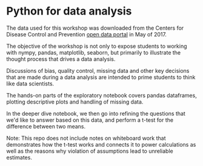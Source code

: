 # Python for data analysis

The data used for this workshop was downloaded from the Centers for Disease Control and Prevention [open data portal](https://chronicdata.cdc.gov/Chronic-Disease-Indicators/U-S-Chronic-Disease-Indicators-CDI-/g4ie-h725) in May of 2017. 

The objective of the workshop is not only to expose students to working with nympy, pandas, matplotlib, seaborn, but primarily to illustrate the thought process that drives a data analysis. 

Discussions of bias, quality control, missing data and other key decisions that are made during a data analysis are intended to prime students to think like data scientists. 

The hands-on parts of the exploratory notebook covers pandas dataframes, plotting descriptive plots and handling of missing data. 

In the deeper dive notebook, we then go into refining the questions that we'd like to answer based on this data, and perform a t-test for the difference between two means. 

Note: This repo does not include notes on whiteboard work that demonstrates how the t-test works and connects it to power calculations as well as the reasons why violation of assumptions lead to unreliable estimates.  
